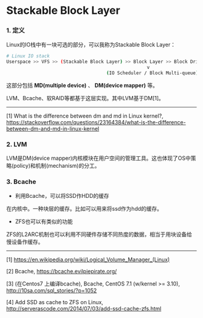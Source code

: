 # Stackable Block Layer

### 1. 定义

Linux的IO栈中有一块可选的部分，可以我称为Stackable Block Layer：

```bash
# Linux IO stack
Userspace >> VFS >> (Stackable Block Layer) >> Block Layer >> Block Drivers >> Storage Hardware
                                                    v
                                     (IO Scheduler / Block Multi-queue)
```

这部分包括 **MD(multiple device)** 、 **DM(device mapper)** 等。

LVM、Bcache、软RAID等都基于这层实现。其中LVM基于DM[1]。

---
[1] What is the difference between dm and md in Linux kernel?, https://stackoverflow.com/questions/23164384/what-is-the-difference-between-dm-and-md-in-linux-kernel

### 2. LVM

LVM是DM(device mapper)内核模块在用户空间的管理工具。这也体现了OS中策略(policy)和机制(mechanism)的分工。



### 3. Bcache

* 利用Bcache，可以将SSD作HDD的缓存

在内核中。一种块层的缓存。比如可以用来将ssd作为hdd的缓存。

* ZFS也可以有类似的功能

ZFS的L2ARC机制也可以利用不同硬件存储不同热度的数据，相当于用块设备给慢设备作缓存。

---
[1] https://en.wikipedia.org/wiki/Logical_Volume_Manager_(Linux)

[2] Bcache, https://bcache.evilpiepirate.org/

[3] (在Centos7 上编译bcache), Bcache, CentOS 7.1 (w/kernel >= 3.10), http://10sa.com/sql_stories/?p=1052

[4] Add SSD as cache to ZFS on Linux, http://serverascode.com/2014/07/03/add-ssd-cache-zfs.html